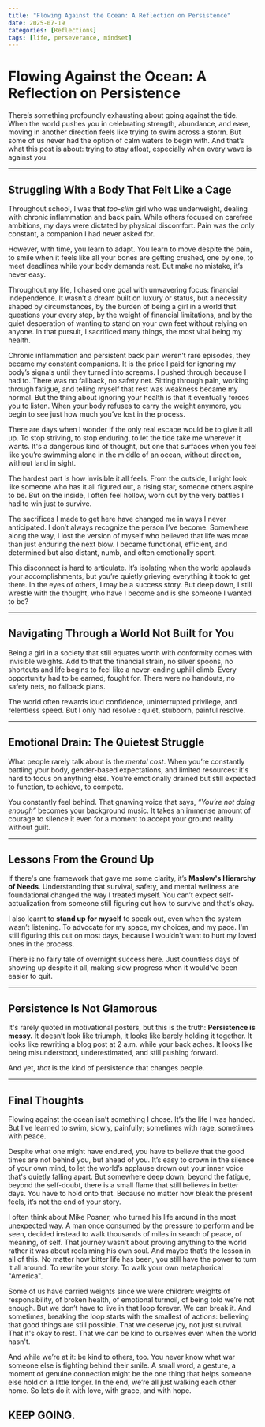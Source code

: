 ```yaml
---
title: "Flowing Against the Ocean: A Reflection on Persistence"
date: 2025-07-19
categories: [Reflections]
tags: [life, perseverance, mindset]
---
```


# Flowing Against the Ocean: A Reflection on Persistence

There’s something profoundly exhausting about going against the tide. When the world pushes you in celebrating strength, abundance, and ease, moving in another direction feels like trying to swim across a storm. But some of us never had the option of calm waters to begin with. And that’s what this post is about: trying to stay afloat, especially when every wave is against you.

---

## Struggling With a Body That Felt Like a Cage

Throughout school, I was that *too-slim* girl who was underweight, dealing with chronic inflammation and back pain. While others focused on carefree ambitions, my days were dictated by physical discomfort. Pain was the only constant, a companion I had never asked for.

However, with time, you learn to adapt. You learn to move despite the pain, to smile when it feels like all your bones are getting crushed, one by one, to meet deadlines while your body demands rest. But make no mistake, it’s never easy.

Throughout my life, I chased one goal with unwavering focus: financial independence. It wasn’t a dream built on luxury or status, but a necessity shaped by circumstances, by the burden of being a girl in a world that questions your every step, by the weight of financial limitations, and by the quiet desperation of wanting to stand on your own feet without relying on anyone. In that pursuit, I sacrificed many things, the most vital being my health. 

Chronic inflammation and persistent back pain weren’t rare episodes, they became my constant companions. It is the price I paid for ignoring my body’s signals until they turned into screams. I pushed through because I had to. There was no fallback, no safety net. Sitting through pain, working through fatigue, and telling myself that rest was weakness became my normal. But the thing about ignoring your health is that it eventually forces you to listen. When your body refuses to carry the weight anymore, you begin to see just how much you’ve lost in the process.

There are days when I wonder if the only real escape would be to give it all up. To stop striving, to stop enduring, to let the tide take me wherever it wants. It's a dangerous kind of thought, but one that surfaces when you feel like you’re swimming alone in the middle of an ocean, without direction, without land in sight. 

The hardest part is how invisible it all feels. From the outside, I might look like someone who has it all figured out, a rising star, someone others aspire to be. But on the inside, I often feel hollow, worn out by the very battles I had to win just to survive. 

The sacrifices I made to get here have changed me in ways I never anticipated. I don’t always recognize the person I’ve become. Somewhere along the way, I lost the version of myself who believed that life was more than just enduring the next blow. I became functional, efficient, and determined but also distant, numb, and often emotionally spent.

This disconnect is hard to articulate. It’s isolating when the world applauds your accomplishments, but you’re quietly grieving everything it took to get there. In the eyes of others, I may be a success story. But deep down, I still wrestle with the thought, who have I become and is she someone I wanted to be?

---

## Navigating Through a World Not Built for You

Being a girl in a society that still equates worth with conformity comes with invisible weights. Add to that the financial strain, no silver spoons, no shortcuts and life begins to feel like a never-ending uphill climb. Every opportunity had to be earned, fought for. There were no handouts, no safety nets, no fallback plans.

The world often rewards loud confidence, uninterrupted privilege, and relentless speed. But I only had resolve : quiet, stubborn, painful resolve.

---

## Emotional Drain: The Quietest Struggle

What people rarely talk about is the *mental cost*. When you’re constantly battling your body, gender-based expectations, and limited resources: it's hard to focus on anything else. You're emotionally drained but still expected to function, to achieve, to compete.

You constantly feel behind. That gnawing voice that says, *“You’re not doing enough”* becomes your background music. It takes an immense amount of courage to silence it even for a moment to accept your ground reality without guilt.

---

## Lessons From the Ground Up

If there's one framework that gave me some clarity, it’s **Maslow's Hierarchy of Needs**. Understanding that survival, safety, and mental wellness are foundational changed the way I treated myself. You can’t expect self-actualization from someone still figuring out how to survive and that's okay.

I also learnt to **stand up for myself** to speak out, even when the system wasn’t listening. To advocate for my space, my choices, and my pace. I'm still figuring this out on most days, because I wouldn't want to hurt my loved ones in the process.

There is no fairy tale of overnight success here. Just countless days of showing up despite it all, making slow progress when it would’ve been easier to quit.

---

## Persistence Is Not Glamorous

It's rarely quoted in motivational posters, but this is the truth: **Persistence is messy.** It doesn’t look like triumph, it looks like barely holding it together. It looks like rewriting a blog post at 2 a.m. while your back aches. It looks like being misunderstood, underestimated, and still pushing forward.

And yet, *that* is the kind of persistence that changes people.

---

## Final Thoughts

Flowing against the ocean isn’t something I chose. It’s the life I was handed. But I’ve learned to swim, slowly, painfully; sometimes with rage, sometimes with peace.

Despite what one might have endured, you have to believe that the good times are not behind you, but ahead of you. It’s easy to drown in the silence of your own mind, to let the world’s applause drown out your inner voice that's quietly falling apart. But somewhere deep down, beyond the fatigue, beyond the self-doubt, there is a small flame that still believes in better days. You have to hold onto that. Because no matter how bleak the present feels, it’s not the end of your story.

I often think about Mike Posner, who turned his life around in the most unexpected way. A man once consumed by the pressure to perform and be seen, decided instead to walk thousands of miles in search of peace, of meaning, of self. That journey wasn’t about proving anything to the world rather it was about reclaiming his own soul. And maybe that’s the lesson in all of this. No matter how bitter life has been, you still have the power to turn it all around. To rewrite your story. To walk your own metaphorical "America".

Some of us have carried weights since we were children: weights of responsibility, of broken health, of emotional turmoil, of being told we’re not enough. But we don’t have to live in that loop forever. We can break it. And sometimes, breaking the loop starts with the smallest of actions: believing that good things are still possible. That we deserve joy, not just survival. That it's okay to rest. That we can be kind to ourselves even when the world hasn't.

And while we’re at it: be kind to others, too. You never know what war someone else is fighting behind their smile. A small word, a gesture, a moment of genuine connection might be the one thing that helps someone else hold on a little longer. In the end, we’re all just walking each other home. So let’s do it with love, with grace, and with hope.

KEEP GOING.
---

